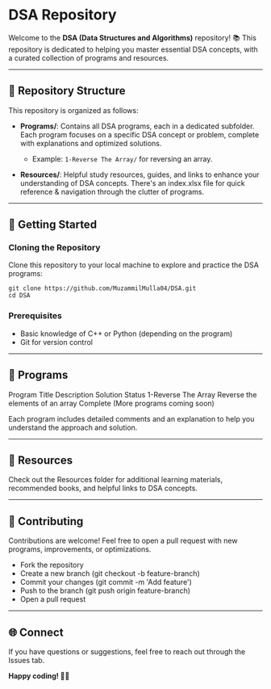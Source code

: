 # DSA Repository

Welcome to the **DSA (Data Structures and Algorithms)** repository! 📚 This repository is dedicated to helping you master essential DSA concepts, with a curated collection of programs and resources.

---

## 📁 Repository Structure

This repository is organized as follows:

- **Programs/**: Contains all DSA programs, each in a dedicated subfolder. Each program focuses on a specific DSA concept or problem, complete with explanations and optimized solutions.
    - Example: `1-Reverse The Array/` for reversing an array.
  
- **Resources/**: Helpful study resources, guides, and links to enhance your understanding of DSA concepts. There's an index.xlsx file for quick reference & navigation through the clutter of programs.

---

## 🚀 Getting Started

### Cloning the Repository
Clone this repository to your local machine to explore and practice the DSA programs:

```
git clone https://github.com/MuzammilMulla04/DSA.git
cd DSA
```

### Prerequisites
- Basic knowledge of C++ or Python (depending on the program)
- Git for version control

---

## 📝 Programs
Program Title	Description	Solution Status
1-Reverse The Array	Reverse the elements of an array	Complete
(More programs coming soon)		

Each program includes detailed comments and an explanation to help you understand the approach and solution.

---

## 📖 Resources
Check out the Resources folder for additional learning materials, recommended books, and helpful links to DSA concepts.

---

## 🤝 Contributing
Contributions are welcome! Feel free to open a pull request with new programs, improvements, or optimizations.
- Fork the repository
- Create a new branch (git checkout -b feature-branch)
- Commit your changes (git commit -m 'Add feature')
- Push to the branch (git push origin feature-branch)
- Open a pull request

---

## 🌐 Connect
If you have questions or suggestions, feel free to reach out through the Issues tab.

__Happy coding! 👨‍💻__

